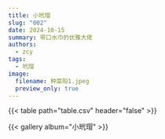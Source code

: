 ```yaml
---
title: 小玳瑁
slug: "002"
date: 2024-10-15
summary: 带口水巾的优雅大佬
authors:
  - zcy
tags:
  - 玳瑁
image:
  filename: 种菜阳1.jpeg
  preview_only: true
---
```


{{< table path="table.csv" header="false" >}}

{{< gallery album="小玳瑁" >}}
